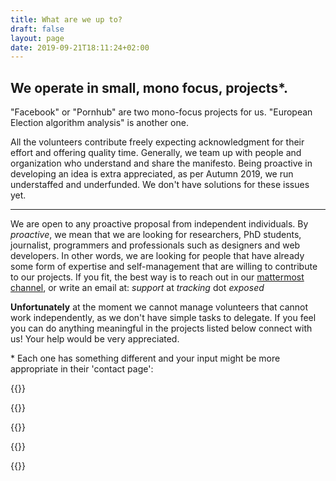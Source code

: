 ```yaml
---
title: What are we up to?
draft: false
layout: page
date: 2019-09-21T18:11:24+02:00
---
```


## We operate in small, mono focus, projects*.

"Facebook" or "Pornhub" are two mono-focus projects for us. "European Election algorithm analysis" is another one.

All the volunteers contribute freely expecting acknowledgment for their effort and offering quality time. Generally, we team up with people and organization who understand and share the manifesto. Being proactive in developing an idea is extra appreciated, as per Autumn 2019, we run understaffed and underfunded. We don't have solutions for these issues yet.

---

We are open to any proactive proposal from independent individuals. By *proactive*, we mean that we are looking for researchers, PhD students, journalist, programmers and professionals such as designers and web developers. In other words, we are looking for people that have already some form of expertise and self-management that are willing to contribute to our projects. If you fit, the best way is to reach out in our [mattermost channel](https://chat.securitywithoutborders.org/community/channels/trackingexposed), or write an email at: *support* at *tracking* dot *exposed*

**Unfortunately** at the moment we cannot manage volunteers that cannot work independently, as we don't have simple tasks to delegate. If you feel you can do anything meaningful in the projects listed below connect with us! Your help would be very appreciated.

\* Each one has something different and your input might be more appropriate in their 'contact page':

<div class="card-deck">

  {{<trexproj
      href="https://facebook.tracking.exposed"
      desc="Analyze the Facebook algorithm by compare your informative experience; Reuse the data in creative ways"
      suffix="facebook.svg"
      bgcolor="#3b5898" >}}

  {{<trexproj
      href="https://youtube.tracking.exposed"
      desc="Anyone has a unique list of recommended videos. Compare with your friends or join experiment group"
      suffix="youtube.svg" >}}

  {{<trexproj
      href="https://pornhub.tracking.exposed"
      desc="The biggest Adult content portal! what they do to raise engagement? We don't know yet"
      bgcolor="#1b1b1b"
      suffix="pornhub.svg" >}}

</div>

<div class="card-group">

  {{<trexproj
      href="https://amazon.tracking.exposed"
      desc="An Italian-only campaign so far, we build an analysis after producing a small focused research for a Documentary."
      bgcolor="#222e3d"
      suffix="amazon.svg" >}}

  <span class="col-2"></span>

  {{<trexproj
      href="https://eu19.tracking.exposed"
      desc="A focus campaign run around the European Election. We didn't yet publish any analysis"
      suffix="eu19.png" >}}

</div>

  <!--
{{<trexproj
    href="https://pornhub.tracking.exposed"
    desc="The biggest porn website uses personalized algorithms too! [work in progress]"
    suffix="pornhub.svg"
    bgcolor="black"
>}}
-->
